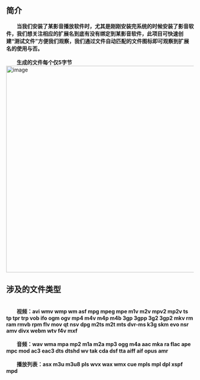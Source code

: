 ## 简介
&emsp;&emsp;**当我们安装了某影音播放软件时，尤其是刚刚安装完系统的时候安装了影音软件，我们想关注相应的扩展名到底有没有绑定到某影音软件，此项目可快速创建“测试文件”方便我们观察，我们通过文件自动匹配的文件图标即可观察到扩展名的使用与否。**<br/>
<br/>
&emsp;&emsp;**生成的文件每个仅5字节**<br/>
<img width="513" height="555" alt="image" src="https://github.com/user-attachments/assets/45508ca8-9686-47e1-8328-c94f0e9283cc" />
<br/>
## 涉及的文件类型
<br>&emsp;&emsp;**视频：avi wmv wmp wm asf mpg mpeg mpe m1v m2v mpv2 mp2v ts tp tpr trp vob ifo ogm ogv mp4 m4v m4p m4b 3gp 3gpp 3g2 3gp2 mkv rm ram rmvb rpm flv mov qt nsv dpg m2ts m2t mts dvr-ms k3g skm evo nsr amv divx webm wtv f4v mxf**
<br/>
<br/>&emsp;&emsp;**音频：wav wma mpa mp2 m1a m2a mp3 ogg m4a aac mka ra flac ape mpc mod ac3 eac3 dts dtshd wv tak cda dsf tta aiff aif opus amr**
<br/>
<br/>&emsp;&emsp;**播放列表：asx m3u m3u8 pls wvx wax wmx cue mpls mpl dpl xspf mpd**
